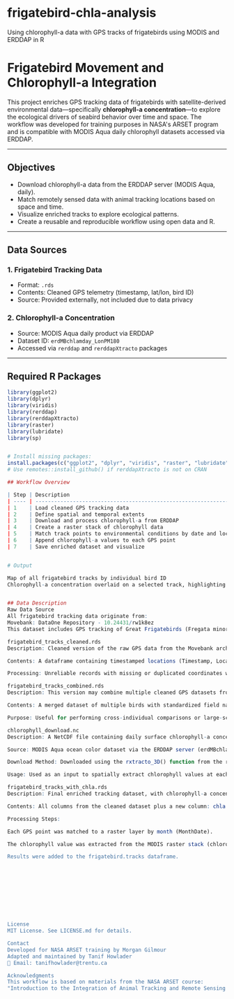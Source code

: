 # frigatebird-chla-analysis
Using chlorophyll-a data with GPS tracks of frigatebirds using MODIS and ERDDAP in R


# Frigatebird Movement and Chlorophyll-a Integration

This project enriches GPS tracking data of frigatebirds with satellite-derived environmental data—specifically **chlorophyll-a concentration**—to explore the ecological drivers of seabird behavior over time and space. The workflow was developed for training purposes in NASA's ARSET program and is compatible with MODIS Aqua daily chlorophyll datasets accessed via ERDDAP.

---

## Objectives

- Download chlorophyll-a data from the ERDDAP server (MODIS Aqua, daily).
- Match remotely sensed data with animal tracking locations based on space and time.
- Visualize enriched tracks to explore ecological patterns.
- Create a reusable and reproducible workflow using open data and R.

---

## Data Sources

### 1. **Frigatebird Tracking Data**
- Format: `.rds`
- Contents: Cleaned GPS telemetry (timestamp, lat/lon, bird ID)
- Source: Provided externally, not included due to data privacy

### 2. **Chlorophyll-a Concentration**
- Source: MODIS Aqua daily product via ERDDAP
- Dataset ID: `erdMBchlamday_LonPM180`
- Accessed via `rerddap` and `rerddapXtracto` packages

---

## Required R Packages

```r
library(ggplot2)
library(dplyr)
library(viridis)
library(rerddap)
library(rerddapXtracto)
library(raster)
library(lubridate)
library(sp)


# Install missing packages:
install.packages(c("ggplot2", "dplyr", "viridis", "raster", "lubridate", "sp"))
# Use remotes::install_github() if rerddapXtracto is not on CRAN

## Workflow Overview

| Step | Description                                                         |
| ---- | ------------------------------------------------------------------- |
| 1    | Load cleaned GPS tracking data                                      |
| 2    | Define spatial and temporal extents                                 |
| 3    | Download and process chlorophyll-a from ERDDAP                      |
| 4    | Create a raster stack of chlorophyll data                           |
| 5    | Match track points to environmental conditions by date and location |
| 6    | Append chlorophyll-a values to each GPS point                       |
| 7    | Save enriched dataset and visualize                                 |


# Output

Map of all frigatebird tracks by individual bird ID
Chlorophyll-a concentration overlaid on a selected track, highlighting productivity zones


## Data Description
Raw Data Source
All frigatebird tracking data originate from:
Movebank: DataOne Repository - 10.24431/rw1k8ez
This dataset includes GPS tracking of Great Frigatebirds (Fregata minor) in the Pacific Ocean, deployed with E-Obs tags and archived in Movebank.

frigatebird_tracks_cleaned.rds
Description: Cleaned version of the raw GPS data from the Movebank archive.

Contents: A dataframe containing timestamped locations (Timestamp, LocationLat, LocationLong) and metadata (e.g., TagLocalIdentifier).

Processing: Unreliable records with missing or duplicated coordinates were removed; timestamps were formatted into POSIXct. No environmental variables are appended yet.

frigatebird_tracks_combined.rds
Description: This version may combine multiple cleaned GPS datasets from different deployments or tags into a single master file.

Contents: A merged dataset of multiple birds with standardized field names and consistent time zones.

Purpose: Useful for performing cross-individual comparisons or large-scale spatial analysis.

chlorophyll_download.nc
Description: A NetCDF file containing daily surface chlorophyll-a concentrations over the spatial and temporal extent of the frigatebird tracks.

Source: MODIS Aqua ocean color dataset via the ERDDAP server (erdMBchlamday_LonPM180).

Download Method: Downloaded using the rxtracto_3D() function from the rerddapXtracto R package, specifying the bounding box and date range of the bird movements.

Usage: Used as an input to spatially extract chlorophyll values at each GPS point using the raster::extract() function.

frigatebird_tracks_with_chla.rds
Description: Final enriched tracking dataset, with chlorophyll-a concentrations appended to each bird location.

Contents: All columns from the cleaned dataset plus a new column: chla (chlorophyll-a concentration at that location and month).

Processing Steps:

Each GPS point was matched to a raster layer by month (MonthDate).

The chlorophyll value was extracted from the MODIS raster stack (chlorophyll_download.nc) using the bird's latitude and longitude.

Results were added to the frigatebird.tracks dataframe.










License
MIT License. See LICENSE.md for details.

Contact
Developed for NASA ARSET training by Morgan Gilmour
Adapted and maintained by Tanif Howlader
📧 Email: tanifhowlader@trentu.ca

Acknowledgments
This workflow is based on materials from the NASA ARSET course:
"Introduction to the Integration of Animal Tracking and Remote Sensing (Part 2)"


